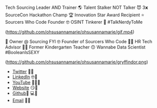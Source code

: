 Tech Sourcing Leader AND Trainer 🌎 
Talent Stalker NOT Talker 😈 
3𝘅 SourceCon Hackathon Champ 🏆 
Innovation Star Award Recipient ⭐️
Sourcers Who Code Founder 🤓 
OSINT Tinkerer 🔎 
#TalkNerdyToMe

(https://github.com/ohsusannamarie/ohsusannamarie/gif.mp4)

🤑 Owner @ Sourcing FYI
🤓 Founder of Sourcers Who Code
👩‍💻 HR Tech Advisor
👩‍🏫 Former Kindergarten Teacher
🙃 Wannabe Data Scientist
#BooleanIsSEXY

(https://github.com/ohsusannamarie/ohsusannamarie/gryffindor.png)

- [Twitter](https://twitter.com/ohsusannamarie) 🐤🔗
- [LinkedIn](https://linkedin.com/in/ohsusannamarie) 🤓🔗
- [YouTube](youtube.com/c/sourcingfyi) 👩‍🏫🔗
- [Website](https://ohsusannamarie.com/) 😏🔗
- [Github](https://github.com/ohsusannamarie)👩‍ 💻🔗
- [Email](me@ohsusannamarie.com) 💌🔗
